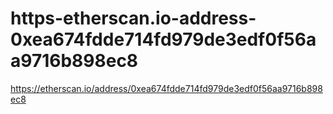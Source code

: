# https-etherscan.io-address-0xea674fdde714fd979de3edf0f56aa9716b898ec8
https://etherscan.io/address/0xea674fdde714fd979de3edf0f56aa9716b898ec8
